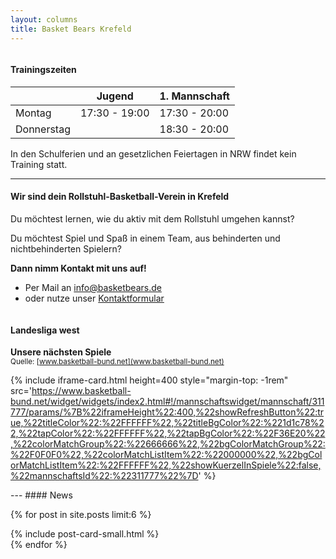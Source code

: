 ```yaml
---
layout: columns
title: Basket Bears Krefeld
---
```


<div class="column is-6" markdown="1">

#### Trainingszeiten

<div style="max-width: 450px; white-space: nowrap" markdown="1">

|            | Jugend        | 1. Mannschaft |
| ---------- | ------------- | ------------- |
| Montag     | 17:30 - 19:00 | 17:30 - 20:00 |
| Donnerstag |               | 18:30 - 20:00 |

</div>

In den Schulferien und an gesetzlichen Feiertagen in NRW findet kein Training statt.

---

#### Wir sind dein Rollstuhl-Basketball-Verein in Krefeld
Du möchtest lernen, wie du aktiv mit dem Rollstuhl umgehen kannst?

Du möchtest Spiel und Spaß in einem Team, aus behinderten und nichtbehinderten Spielern?

**Dann nimm Kontakt mit uns auf!**
- Per Mail an [info@basketbears.de](mailto:info@basketbears.de)  
- oder nutze unser [Kontaktformular](/kontakt/kontakt)

</div>
<div class="column is-1"></div>
<div class="column is-5" markdown="1">

#### Landesliga west
**Unsere nächsten Spiele**  
<sup>Quelle: [www.basketball-bund.net](www.basketball-bund.net)</sup>

{% include iframe-card.html height=400 style="margin-top: -1rem" src='https://www.basketball-bund.net/widget/widgets/index2.html#!/mannschaftswidget/mannschaft/311777/params/%7B%22iframeHeight%22:400,%22showRefreshButton%22:true,%22titleColor%22:%22FFFFFF%22,%22titleBgColor%22:%221d1c78%22,%22tapColor%22:%22FFFFFF%22,%22tapBgColor%22:%22F36E20%22,%22colorMatchGroup%22:%22666666%22,%22bgColorMatchGroup%22:%22F0F0F0%22,%22colorMatchListItem%22:%22000000%22,%22bgColorMatchListItem%22:%22FFFFFF%22,%22showKuerzelInSpiele%22:false,%22mannschaftsId%22:%22311777%22%7D' %}

</div>

<div class="column is-12" markdown="1">
---
#### News
</div>

{% for post in site.posts limit:6 %}
<div class="column is-6 is-4-widescreen">
  {% include post-card-small.html %}
</div>
{% endfor %}
